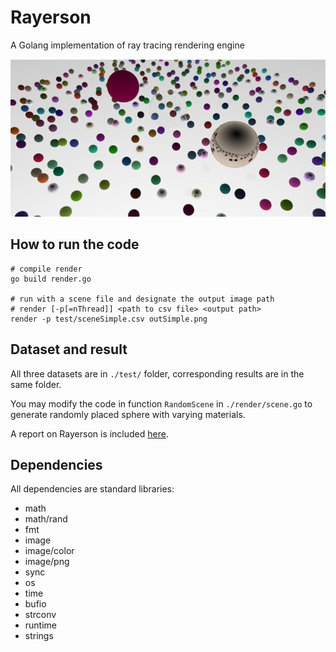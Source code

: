 # Rayerson
A Golang implementation of ray tracing rendering engine

![img](assets/outComplex-1560580365410.png)

## How to run the code

```
# compile render
go build render.go

# run with a scene file and designate the output image path
# render [-p[=nThread]] <path to csv file> <output path>
render -p test/sceneSimple.csv outSimple.png
```

## Dataset and result

All three datasets are in `./test/` folder, corresponding results are in the same folder.

You may modify the code in function `RandomScene` in `./render/scene.go` to generate randomly placed sphere with varying materials.

A report on Rayerson is included [here](Rayerson_a_CPU-based_ray_tracing_engine.pdf).

## Dependencies

All dependencies are standard libraries:

- math
- math/rand
- fmt
- image
- image/color
- image/png
- sync
- os
- time
- bufio
- strconv
- runtime
- strings